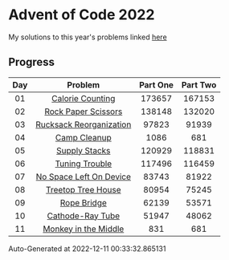 # Advent of Code 2022

My solutions to this year's problems linked [here](https://adventofcode.com/2022)

## Progress

Day | Problem                                                             | Part One   | Part Two   | 
:-: | :-----------------------------------------------------------------: | :--------: | :--------: | 
01  | [Calorie Counting](https://adventofcode.com/2022/day/1)             | 173657     | 167153     | 
02  | [Rock Paper Scissors](https://adventofcode.com/2022/day/2)          | 138148     | 132020     | 
03  | [Rucksack Reorganization](https://adventofcode.com/2022/day/3)      | 97823      | 91939      | 
04  | [Camp Cleanup](https://adventofcode.com/2022/day/4)                 | 1086       | 681        | 
05  | [Supply Stacks](https://adventofcode.com/2022/day/5)                | 120929     | 118831     | 
06  | [Tuning Trouble](https://adventofcode.com/2022/day/6)               | 117496     | 116459     | 
07  | [No Space Left On Device](https://adventofcode.com/2022/day/7)      | 83743      | 81922      | 
08  | [Treetop Tree House](https://adventofcode.com/2022/day/8)           | 80954      | 75245      | 
09  | [Rope Bridge](https://adventofcode.com/2022/day/9)                  | 62139      | 53571      | 
10  | [Cathode-Ray Tube](https://adventofcode.com/2022/day/10)            | 51947      | 48062      | 
11  | [Monkey in the Middle](https://adventofcode.com/2022/day/11)        | 831        | 681        | 


Auto-Generated at 2022-12-11 00:33:32.865131